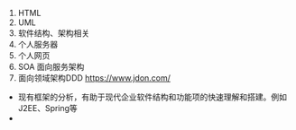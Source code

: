 1. HTML
2. UML
3. 软件结构、架构相关
4. 个人服务器
5. 个人网页
6. SOA 面向服务架构
7. 面向领域架构DDD https://www.jdon.com/





- 现有框架的分析，有助于现代企业软件结构和功能项的快速理解和搭建。例如J2EE、Spring等
- 

